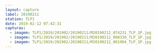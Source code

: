 ```yaml
---
layout: capture
label: 20190211
station: TLP1
date: 2019-02-12 07:42:31
capturas:
  - imagem: TLP1/2019/201902/20190211/M20190212_074231_TLP_1P.jpg
  - imagem: TLP1/2019/201902/20190211/M20190212_080330_TLP_1P.jpg
  - imagem: TLP1/2019/201902/20190211/M20190212_081904_TLP_1P.jpg
---
```

